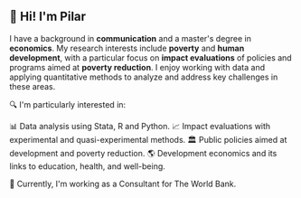 ## 👋 Hi! I'm Pilar
I have a background in **communication** and a master's degree in **economics**. My research interests include **poverty** and **human development**, with a particular focus on **impact evaluations** of policies and programs aimed at **poverty reduction**. I enjoy working with data and applying quantitative methods to analyze and address key challenges in these areas.

🔍  I'm particularly interested in:

📊 Data analysis using Stata, R and Python.
📈 Impact evaluations with experimental and quasi-experimental methods.
🏛️ Public policies aimed at development and poverty reduction.
🌎 Development economics and its links to education, health, and well-being.

🚀 Currently, I'm working as a Consultant for The World Bank.

<!--
**hpilar/hpilar** is a ✨ _special_ ✨ repository because its `README.md` (this file) appears on your GitHub profile.

Here are some ideas to get you started:

- 🔭 I’m currently working on ...
- 🌱 I’m currently learning ...
- 👯 I’m looking to collaborate on ...
- 🤔 I’m looking for help with ...
- 💬 Ask me about ...
- 📫 How to reach me: ...
- 😄 Pronouns: ...
- ⚡ Fun fact: ...
-->
